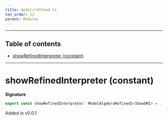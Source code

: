 ```yaml
---
title: model/refined.ts
nav_order: 12
parent: Modules
---
```


---

<h2 class="text-delta">Table of contents</h2>

- [showRefinedInterpreter (constant)](#showrefinedinterpreter-constant)

---

# showRefinedInterpreter (constant)

**Signature**

```ts
export const showRefinedInterpreter: ModelAlgebraRefined1<ShowURI> = ...
```

Added in v0.0.1

